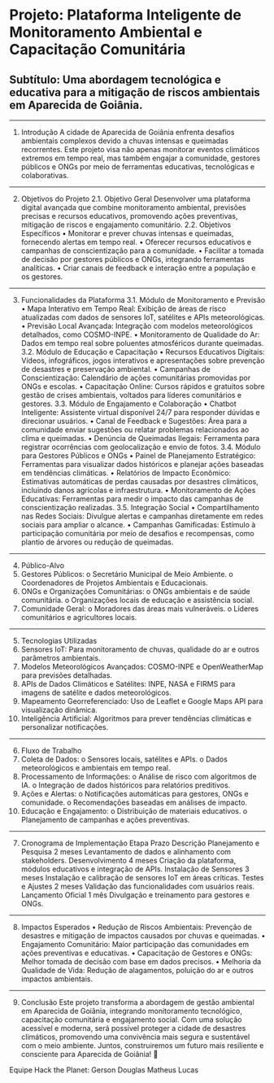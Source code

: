 # Projeto: Plataforma Inteligente de Monitoramento Ambiental e Capacitação Comunitária
## Subtítulo: Uma abordagem tecnológica e educativa para a mitigação de riscos ambientais em Aparecida de Goiânia.
________________________________________
1. Introdução
A cidade de Aparecida de Goiânia enfrenta desafios ambientais complexos devido a chuvas intensas e queimadas recorrentes. Este projeto visa não apenas monitorar eventos climáticos extremos em tempo real, mas também engajar a comunidade, gestores públicos e ONGs por meio de ferramentas educativas, tecnológicas e colaborativas.
________________________________________
2. Objetivos do Projeto
2.1. Objetivo Geral
Desenvolver uma plataforma digital avançada que combine monitoramento ambiental, previsões precisas e recursos educativos, promovendo ações preventivas, mitigação de riscos e engajamento comunitário.
2.2. Objetivos Específicos
•	Monitorar e prever chuvas intensas e queimadas, fornecendo alertas em tempo real.
•	Oferecer recursos educativos e campanhas de conscientização para a comunidade.
•	Facilitar a tomada de decisão por gestores públicos e ONGs, integrando ferramentas analíticas.
•	Criar canais de feedback e interação entre a população e os gestores.
________________________________________
3. Funcionalidades da Plataforma
3.1. Módulo de Monitoramento e Previsão
•	Mapa Interativo em Tempo Real: Exibição de áreas de risco atualizadas com dados de sensores IoT, satélites e APIs meteorológicas.
•	Previsão Local Avançada: Integração com modelos meteorológicos detalhados, como COSMO-INPE.
•	Monitoramento de Qualidade do Ar: Dados em tempo real sobre poluentes atmosféricos durante queimadas.
3.2. Módulo de Educação e Capacitação
•	Recursos Educativos Digitais: Vídeos, infográficos, jogos interativos e apresentações sobre prevenção de desastres e preservação ambiental.
•	Campanhas de Conscientização: Calendário de ações comunitárias promovidas por ONGs e escolas.
•	Capacitação Online: Cursos rápidos e gratuitos sobre gestão de crises ambientais, voltados para líderes comunitários e gestores.
3.3. Módulo de Engajamento e Colaboração
•	Chatbot Inteligente: Assistente virtual disponível 24/7 para responder dúvidas e direcionar usuários.
•	Canal de Feedback e Sugestões: Área para a comunidade enviar sugestões ou relatar problemas relacionados ao clima e queimadas.
•	Denúncia de Queimadas Ilegais: Ferramenta para registrar ocorrências com geolocalização e envio de fotos.
3.4. Módulo para Gestores Públicos e ONGs
•	Painel de Planejamento Estratégico: Ferramentas para visualizar dados históricos e planejar ações baseadas em tendências climáticas.
•	Relatórios de Impacto Econômico: Estimativas automáticas de perdas causadas por desastres climáticos, incluindo danos agrícolas e infraestrutura.
•	Monitoramento de Ações Educativas: Ferramentas para medir o impacto das campanhas de conscientização realizadas.
3.5. Integração Social
•	Compartilhamento nas Redes Sociais: Divulgue alertas e campanhas diretamente em redes sociais para ampliar o alcance.
•	Campanhas Gamificadas: Estímulo à participação comunitária por meio de desafios e recompensas, como plantio de árvores ou redução de queimadas.
________________________________________
4. Público-Alvo
1.	Gestores Públicos:
o	Secretário Municipal de Meio Ambiente.
o	Coordenadores de Projetos Ambientais e Educacionais.
2.	ONGs e Organizações Comunitárias:
o	ONGs ambientais e de saúde comunitária.
o	Organizações locais de educação e assistência social.
3.	Comunidade Geral:
o	Moradores das áreas mais vulneráveis.
o	Líderes comunitários e agricultores locais.
________________________________________
5. Tecnologias Utilizadas
1.	Sensores IoT: Para monitoramento de chuvas, qualidade do ar e outros parâmetros ambientais.
2.	Modelos Meteorológicos Avançados: COSMO-INPE e OpenWeatherMap para previsões detalhadas.
3.	APIs de Dados Climáticos e Satélites: INPE, NASA e FIRMS para imagens de satélite e dados meteorológicos.
4.	Mapeamento Georreferenciado: Uso de Leaflet e Google Maps API para visualização dinâmica.
5.	Inteligência Artificial: Algoritmos para prever tendências climáticas e personalizar notificações.
________________________________________
6. Fluxo de Trabalho
1.	Coleta de Dados:
o	Sensores locais, satélites e APIs.
o	Dados meteorológicos e ambientais em tempo real.
2.	Processamento de Informações:
o	Análise de risco com algoritmos de IA.
o	Integração de dados históricos para relatórios preditivos.
3.	Ações e Alertas:
o	Notificações automáticas para gestores, ONGs e comunidade.
o	Recomendações baseadas em análises de impacto.
4.	Educação e Engajamento:
o	Distribuição de materiais educativos.
o	Planejamento de campanhas e ações preventivas.
________________________________________
7. Cronograma de Implementação
Etapa	Prazo	Descrição
Planejamento e Pesquisa	2 meses	Levantamento de dados e alinhamento com stakeholders.
Desenvolvimento	4 meses	Criação da plataforma, módulos educativos e integração de APIs.
Instalação de Sensores	3 meses	Instalação e calibração de sensores IoT em áreas críticas.
Testes e Ajustes	2 meses	Validação das funcionalidades com usuários reais.
Lançamento Oficial	1 mês	Divulgação e treinamento para gestores e ONGs.
________________________________________
8. Impactos Esperados
•	Redução de Riscos Ambientais: Prevenção de desastres e mitigação de impactos causados por chuvas e queimadas.
•	Engajamento Comunitário: Maior participação das comunidades em ações preventivas e educativas.
•	Capacitação de Gestores e ONGs: Melhor tomada de decisão com base em dados precisos.
•	Melhoria da Qualidade de Vida: Redução de alagamentos, poluição do ar e outros impactos ambientais.
________________________________________
9. Conclusão
Este projeto transforma a abordagem de gestão ambiental em Aparecida de Goiânia, integrando monitoramento tecnológico, capacitação comunitária e engajamento social. Com uma solução acessível e moderna, será possível proteger a cidade de desastres climáticos, promovendo uma convivência mais segura e sustentável com o meio ambiente.
Juntos, construiremos um futuro mais resiliente e consciente para Aparecida de Goiânia! 🌱


Equipe Hack the Planet:
Gerson
Douglas
Matheus
Lucas

